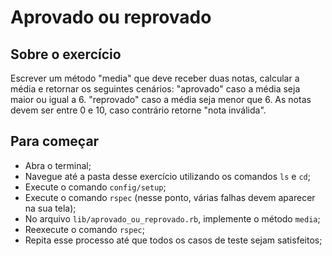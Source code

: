 # Aprovado ou reprovado

## Sobre o exercício
Escrever um método "media" que deve receber duas notas, calcular a média e retornar os seguintes cenários:
"aprovado" caso a média seja maior ou igual a 6.
"reprovado" caso a média seja menor que 6.
As notas devem ser entre 0 e 10, caso contrário retorne "nota inválida".

## Para começar
- Abra o terminal;
- Navegue até a pasta desse exercício utilizando os comandos `ls` e `cd`;
- Execute o comando `config/setup`;
- Execute o comando `rspec` (nesse ponto, várias falhas devem aparecer na sua tela);
- No arquivo `lib/aprovado_ou_reprovado.rb`, implemente o método `media`;
- Reexecute o comando `rspec`;
- Repita esse processo até que todos os casos de teste sejam satisfeitos;
